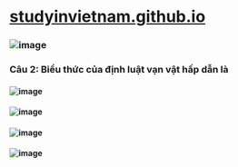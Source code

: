 # [studyinvietnam.github.io](https://studyinvietnam.github.io/)

### ![image](https://user-images.githubusercontent.com/75318518/147448173-56e2c30e-6a58-427c-b80f-7893faed5a3a.png)

### Câu 2: Biểu thức của định luật vạn vật hấp dẫn là
#### ![image](https://user-images.githubusercontent.com/75318518/147447905-8f0cf68d-f61b-436c-8057-6a3f767d1be6.png)
#### ![image](https://user-images.githubusercontent.com/75318518/147447951-f7a68e56-ca65-455a-9ba3-5ab482f56765.png)
#### ![image](https://user-images.githubusercontent.com/75318518/147448022-de1019fc-8cdb-4c8c-8d6a-5ce274ef189e.png)
#### ![image](https://user-images.githubusercontent.com/75318518/147448079-426e0ebd-929b-4876-914e-2834d748d77c.png)


